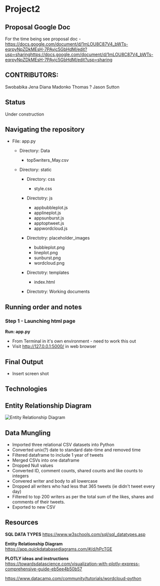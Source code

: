 # Project2

## Proposal Google Doc
For the time being see proposal doc -
https://docs.google.com/document/d/1mLOU8C87V4_bWTs-eqrpyNpZDkMEsH-7PAyjc5GbHdM/edit?usp=sharinghttps://docs.google.com/document/d/1mLOU8C87V4_bWTs-eqrpyNpZDkMEsH-7PAyjc5GbHdM/edit?usp=sharing

## CONTRIBUTORS:
Swobabika Jena
Diana Madonko
Thomas ? 
Jason Sutton

## Status
Under construction

## Navigating the repository
* File: app.py

    * Directory: Data
        * top5writers_May.csv
    
    * Directory: static
    
        * Directory: css
            * style.css
        * Directotry: js
        
            * appbubbleplot.js
            * applineplot.js
            * appsunburst.js
            * apptoptweet.js
            * appwordcloud.js
            
        * Directotry: placeholder_images
            * bubbleplot.png
            * lineplot.png
            * sunburst.png
            * wordcloud.png
            
        * Directotry: templates
            * index.html
                
        * Directotry: Working documents

## Running order and notes
### Step 1 - Launching html page

**Run: app.py**
* From Terminal in it's own environment - need to work this out
* Visit http://127.0.0.1:5000/ in web browser

## Final Output
* Insert screen shot


## Technologies



## Entity Relationship Diagram
![Entity Relationship Diagram](https://github.com/jMacProd/javascript-challenge/blob/main/Process%20Maps/UFO_Dynamic_Table_Webpage_Part1.png)


## Data Mungling
* Imported three relational CSV datasets into Python
* Converted unix(?) date to standard date-time and removed time
* Filtered dataframe to include 1 year of tweets
* Merged CSVs into one dataframe
* Dropped Null values
* Converted ID, comment counts, shared counts and like counts to integers
* Convered writer and body to all lowercase
* Dropped all writers who had less that 365 tweets (ie didn't tweet every day)
* Filtered to top 200 writers as per the total sum of the likes, shares and comments of their tweets. 
* Exported to new CSV




## Resources
**SQL DATA TYPES**
https://www.w3schools.com/sql/sql_datatypes.asp

**Entity Relationship Diagram**
https://app.quickdatabasediagrams.com/#/d/hPcTGE

**PLOTLY ideas and instructions**
https://towardsdatascience.com/visualization-with-plotly-express-comprehensive-guide-eb5ee4b50b57

https://www.datacamp.com/community/tutorials/wordcloud-python
